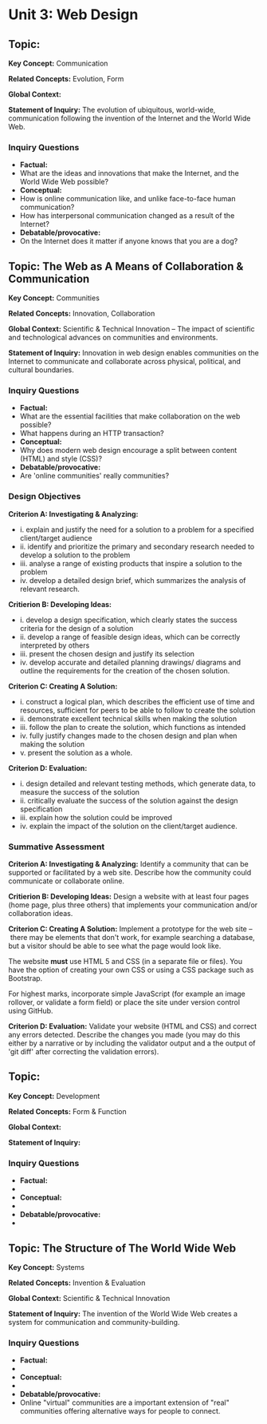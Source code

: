 Unit 3: Web Design
==================

## Topic:

__Key Concept:__ Communication

__Related Concepts:__ Evolution, Form

__Global Context:__

__Statement of Inquiry:__ The evolution of ubiquitous, world-wide, communication following the invention of the Internet and the World Wide Web.

### Inquiry Questions

* __Factual:__
 * What are the ideas and innovations that make the Internet, and the World Wide Web possible?
* __Conceptual:__
 * How is online communication like, and unlike face-to-face human communication?
 * How has interpersonal communication changed as a result of the Internet?
* __Debatable/provocative:__
 * On the Internet does it matter if anyone knows that you are a dog?

## Topic: The Web as A Means of Collaboration & Communication

__Key Concept:__ Communities

__Related Concepts:__ Innovation, Collaboration

__Global Context:__ Scientific & Technical Innovation – The impact of scientific and technological advances on communities and environments.

__Statement of Inquiry:__ Innovation in web design enables communities on the Internet to communicate and collaborate across physical, political, and cultural boundaries.

### Inquiry Questions

* __Factual:__
 * What are the essential facilities that make collaboration on the web possible?
 * What happens during an HTTP transaction?
* __Conceptual:__
 * Why does modern web design encourage a split between content (HTML) and style (CSS)?
* __Debatable/provocative:__
 * Are 'online communities' really communities?

### Design Objectives

__Criterion A: Investigating & Analyzing:__

 * i. explain and justify the need for a solution to a problem for a specified client/target audience
 * ii. identify and prioritize the primary and secondary research needed to develop a solution to the problem
 * iii. analyse a range of existing products that inspire a solution to the problem
 * iv. develop a detailed design brief, which summarizes the analysis of relevant research.

__Critierion B: Developing Ideas:__

 * i. develop a design specification, which clearly states the success criteria for the design of a solution
 * ii. develop a range of feasible design ideas, which can be correctly interpreted by others
 * iii. present the chosen design and justify its selection
 * iv. develop accurate and detailed planning drawings/ diagrams and outline the requirements for the creation of the chosen solution.

__Criterion C: Creating A Solution:__

 * i. construct a logical plan, which describes the efficient use of time and resources, sufficient for peers to be able to follow to create the solution
 * ii. demonstrate excellent technical skills when making the solution
 * iii. follow the plan to create the solution, which functions as intended
 * iv. fully justify changes made to the chosen design and plan when making the solution
 * v. present the solution as a whole.

__Criterion D: Evaluation:__

 * i. design detailed and relevant testing methods, which generate data, to measure the success of the solution
 * ii. critically evaluate the success of the solution against the design specification
 * iii. explain how the solution could be improved
 * iv. explain the impact of the solution on the client/target audience.

### Summative Assessment

__Criterion A: Investigating & Analyzing:__ Identify a community that can be supported or facilitated by a web site. Describe how the community could communicate or collaborate online.

__Critierion B: Developing Ideas:__ Design a website with at least four pages (home page, plus three others) that implements your communication and/or collaboration ideas.

__Criterion C: Creating A Solution:__ Implement a prototype for the web site – there may be elements that don't work, for example searching a database, but a visitor should be able to see what the page would look like.

The website __must__ use HTML 5 and CSS (in a separate file or files). You have the option of creating your own CSS or using a CSS package such as Bootstrap.

For highest marks, incorporate simple JavaScript (for example an image rollover, or validate a form field) or place the site under version control using GitHub.

__Criterion D: Evaluation:__ Validate your website (HTML and CSS) and correct any errors detected. Describe the changes you made (you may do this either by a narrative or by including the validator output and a the output of 'git diff' after correcting the validation errors).

## Topic:

__Key Concept:__ Development

__Related Concepts:__ Form & Function

__Global Context:__

__Statement of Inquiry:__

### Inquiry Questions

* __Factual:__
*
* __Conceptual:__
*
* __Debatable/provocative:__
*

## Topic: The Structure of The World Wide Web

__Key Concept:__ Systems

__Related Concepts:__ Invention & Evaluation

__Global Context:__ Scientific & Technical Innovation

__Statement of Inquiry:__ The invention of the World Wide Web creates a system for communication and community-building.

### Inquiry Questions

* __Factual:__
 *
* __Conceptual:__
 *
* __Debatable/provocative:__
 * Online "virtual" communities are a important extension of "real" communities offering alternative ways for people to connect.
